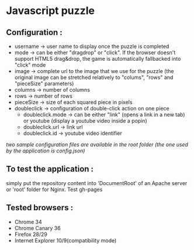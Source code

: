 Javascript puzzle
======

Configuration : 
-------------------------
* username -> user name to display once the puzzle is completed
* mode -> can be either "dragdrop" or "click". If the browser doesn't support HTML5 drag&drop, the game is automatically fallbacked into "click" mode
* image -> complete url to the image that we use for the puzzle (the original image can be stretched relatively to "colums", "rows" and "pieceSize" parameters)
* columns -> number of columns
* rows -> number of rows
* pieceSize -> size of each squared piece in pixels
* doubleclick -> configuration of double-click action on one piece
    * doubleclick.mode -> can be either "link" (opens a link in a new tab) or youtube (display a youtube video inside a popin)
    * doubleclick.url  -> link url
    * doubleclick.id -> youtube video identifier

*two sample configuration files are available in the root folder (the one used by the application is config.json)*

To test the application : 
------------------------------
simply put the repository content into 'DocumentRoot' of an Apache server or 'root' folder for Nginx. Test gh-pages


Tested browsers : 
------------------------------
* Chrome 34
* Chrome Canary 36
* Firefox 28/29
* Internet Explorer 10/9(compatibility mode)